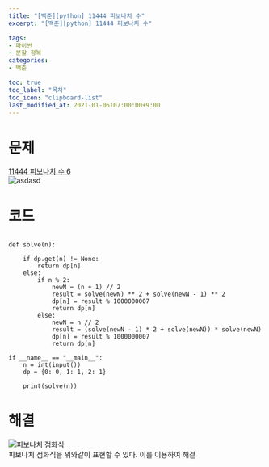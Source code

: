 ```yaml
---
title: "[백준][python] 11444 피보나치 수"
excerpt: "[백준][python] 11444 피보나치 수"

tags: 
- 파이썬
- 분할 정복
categories: 
- 백준

toc: true
toc_label: "목차"
toc_icon: "clipboard-list"
last_modified_at: 2021-01-06T07:00:00+9:00
---
```


# 문제

[11444 피보나치 수 6](https://www.acmicpc.net/problem/11444)  
![asdasd](https://user-images.githubusercontent.com/20227720/103707925-e81fa500-4ff2-11eb-9d77-3e2b9a18ffcd.PNG)  

# 코드

```python3

def solve(n):

    if dp.get(n) != None:
        return dp[n]
    else:
        if n % 2:
            newN = (n + 1) // 2
            result = solve(newN) ** 2 + solve(newN - 1) ** 2
            dp[n] = result % 1000000007
            return dp[n]
        else:
            newN = n // 2
            result = (solve(newN - 1) * 2 + solve(newN)) * solve(newN)
            dp[n] = result % 1000000007
            return dp[n]

if __name__ == "__main__":
    n = int(input())
    dp = {0: 0, 1: 1, 2: 1}

    print(solve(n))

```

# 해결
![피보나치 점화식](https://user-images.githubusercontent.com/20227720/103708052-1ef5bb00-4ff3-11eb-98bb-fa400cd360e1.png)  
피보나치 점화식을 위와같이 표현할 수 있다.
이를 이용하여 해결